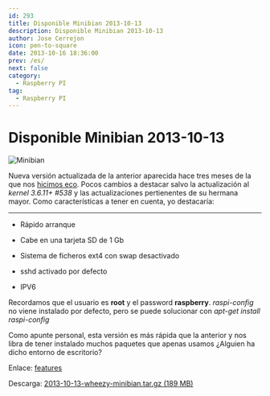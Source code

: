```yaml
---
id: 293
title: Disponible Minibian 2013-10-13
description: Disponible Minibian 2013-10-13
author: Jose Cerrejon
icon: pen-to-square
date: 2013-10-16 18:36:00
prev: /es/
next: false
category:
  - Raspberry PI
tag:
  - Raspberry PI
---
```


# Disponible Minibian 2013-10-13

![Minibian](/images/raspflash.jpg)

Nueva versión actualizada de la anterior aparecida hace tres meses de la que nos [hicimos eco](/post.php?id=216). Pocos cambios a destacar salvo la actualización al *kernel 3.6.11+ #538* y las actualizaciones pertienentes de su hermana mayor. Como características a tener en cuenta, yo destacaría:

- - -
* Rápido arranque

* Cabe en una tarjeta SD de 1 Gb

* Sistema de ficheros ext4 con swap desactivado

* sshd activado por defecto

* IPV6

Recordamos que el usuario es **root** y el password **raspberry**. *raspi-config* no viene instalado por defecto, pero se puede solucionar con *apt-get install raspi-config*

Como apunte personal, esta versión es más rápida que la anterior y nos libra de tener instalado muchos paquetes que apenas usamos ¿Alguien ha dicho entorno de escritorio?

Enlace: [features](http://minibianpi.wordpress.com/features/)

Descarga: [2013-10-13-wheezy-minibian.tar.gz (189 MB)](http://sourceforge.net/projects/minibian/files/2013-10-13-wheezy-minibian.tar.gz/download)
